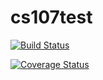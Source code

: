 # cs107test

[![Build Status](https://codecov.io/gh/tngamsangrat1/cs107test.svg?branch=master)](https://codecov.io/gh/tngamsangrat1/cs107test.svg?branch=master)

[![Coverage Status](https://codecov.io/gh/tngamsangrat1/cs107test/branch/master/graph/badge.svg)](https://codecov.io/gh/tngamsangrat1/cs107test)
